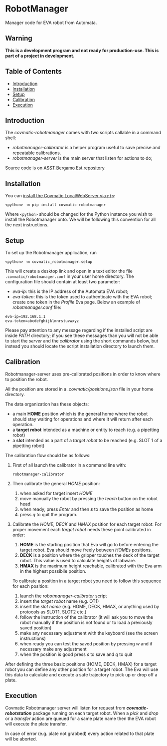 # RobotManager
Manager code for EVA robot from Automata.

## Warning
**This is a development program and not ready for production-use.
This is part of a project in development.**

## Table of Contents
* [Introduction](#introduction)
* [Installation](#installation)
* [Setup](#setup)
* [Calibration](#calibration)
* [Execution](#execution)

## Introduction

The *covmatic-robotmanager* comes with two scripts callable in a command shell:
- *robotmanager-calibrator* is a helper program useful to save precise and repeatable calibrations.
- *robotmanager-server* is the main server that listen for actions to do;

Source code is on [ASST Bergamo Est repository](https://github.com/ASST-Bergamo-Est/covmatic-robotmanager)


## Installation

You can [install the Covmatic LocalWebServer via `pip`](https://pypi.org/project/covmatic-robotmanager):
```
<python> -m pip install covmatic-robotmanager
```
Where `<python>` should be changed for the Python instance you wish to install the Robotmanager onto. We will be following this convention for all the next instructions. 

## Setup
To set up the Robotmanager application, run
```
<python> -m covmatic_robotmanager.setup
``` 
This will create a desktop link and open in a text editor the file `.covmatic/robotmanager.conf` in your user home directory.
The configuration file should contain at least two parameter:
- *eva-ip*: this is the IP address of the Automata EVA robot;
- *eva-token*: this is the token used to authenticate with the EVA robot; create one token in the *Profile* Eva page.
Below an example of *robotmanager.conf* file:
```
eva-ip=192.168.1.1
eva-token=abcdefghijklmnrstuvwxyz
```

Please pay attention to any message regarding if the installed script are inside *PATH* directory; 
if you see these messages than you will not be able to start the *server* and the *calibrator* using the short commands
below, but instead you should locate the script installation directory to launch them.

## Calibration

Robotmanager-server uses pre-calibrated positions in order to know where to position the robot.

All the position are stored in a *.covmatic/positions.json* file in your home directory.

The data organization has these objects:
- a main **HOME** position which is the general home where the robot should stay waiting for operations and where it will return after each operation.
- a **target robot** intended as a machine or entity to reach (e.g. a pipetting robot)
- a **slot** intended as a part of a *target robot* to be reached (e.g. SLOT 1 of a pipetting robot)

The calibration flow should be as follows:

1. First of all launch the calibrator in a command line with:
   ```
   robotmanager-calibrator
   ```

2. Then calibrate the general *HOME* position:

   1. when asked for target insert *HOME*
   2. move manually the robot by pressing the *teach* button on the robot head
   3. when ready, press *Enter* and then ***s*** to save the position as home
   4. press _q_ to quit the program.

3. Calibrate the *HOME*, *DECK* and *HMAX* position for each target robot:
   For proper movement each *target robot* needs these point calibrated in order:
   1. **HOME** is the starting position that Eva will go to before entering the target robot.
         Eva should move freely between *HOME*s positions.
   2. **DECK** is a position where the gripper touches the deck of the target robot.
      This value is used to calculate heights of labware.
   3. **HMAX** is the maximum height reachable, calibrated with the Eva arm in the highest possibile position.
   
   To calibrate a position in a target robot you need to follow this sequence for each position:
   1. launch the *robotmanager-calibrator* script
   2. insert the *target robot* name (e.g. OT1)
   3. insert the *slot name* (e.g. HOME, DECK, HMAX, or anything used by protocols as SLOT1, SLOT2 etc.)
   4. follow the instruction of the calibrator (it will ask you to move the robot manually if the position is not found
   or to load a previously saved position)
   5. make any necessary adjustment with the keyboard (see the screen instructions)
   6. when ready you can test the saved position by pressing *w* and if necessary make any adjustment
   7. when the position is good press *s* to save and *q* to quit

After defining the three basic positions (HOME, DECK, HMAX) for a target robot you can define any other position for a target robot.
The Eva will use this data to calculate and execute a safe trajectory to pick up or drop off a plate.

## Execution

Covmatic Robotmanager server will listen for request from ***covmatic-robotstation*** package running on each target robot.
When a *pick* and *drop* or a *transfer* action are queued for a same plate name then the EVA robot will execute the plate transfer.

In case of error (e.g. plate not grabbed) every action related to that plate will be aborted.

